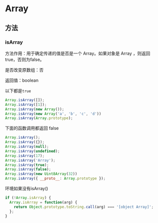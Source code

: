 # Array

## 方法
### isArray

方法作用：用于确定传递的值是否是一个 Array。如果对象是 Array ，则返回true，否则为false。

是否改变原数组：否

返回值：boolean


以下都是`true`

```javascript
Array.isArray([]);
Array.isArray([1]);
Array.isArray(new Array());
Array.isArray(new Array('a', 'b', 'c', 'd'))
Array.isArray(Array.prototype); 
```

下面的函数调用都返回 false
```javascript
Array.isArray();
Array.isArray({});
Array.isArray(null);
Array.isArray(undefined);
Array.isArray(17);
Array.isArray('Array');
Array.isArray(true);
Array.isArray(false);
Array.isArray(new Uint8Array(32))
Array.isArray({ __proto__: Array.prototype });
```

环境如果没有isArray()

```javascript
if (!Array.isArray) {
  Array.isArray = function(arg) {
    return Object.prototype.toString.call(arg) === '[object Array]';
  };
}
```
